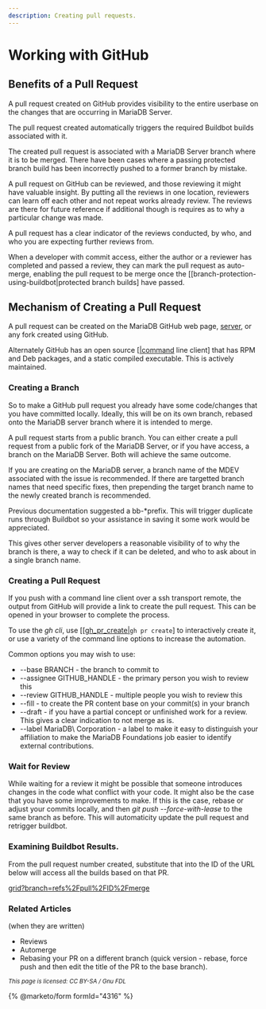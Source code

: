 ```yaml
---
description: Creating pull requests.
---
```


# Working with GitHub

## Benefits of a Pull Request

A pull request created on GitHub provides visibility to the entire userbase on the changes that are occurring in MariaDB Server.

The pull request created automatically triggers the required Buildbot builds associated with it.

The created pull request is associated with a MariaDB Server branch where it is to be merged. There have been cases where a passing protected branch build has been incorrectly pushed to a former branch by mistake.

A pull request on GitHub can be reviewed, and those reviewing it might have valuable insight. By putting all the reviews in one location, reviewers can learn off each other and not repeat works already review. The reviews are there for future reference if additional though is requires as to why a particular change was made.

A pull request has a clear indicator of the reviews conducted, by who, and who you are expecting further reviews from.

When a developer with commit access, either the author or a reviewer has completed and passed a review, they can mark the pull request as auto-merge, enabling the pull request to be merge once the \[\[branch-protection-using-buildbot|protected branch builds] have passed.

## Mechanism of Creating a Pull Request

A pull request can be created on the MariaDB GitHub web page, [server](https://github.com/MariaDB/server), or any fork created using GitHub.

Alternately GitHub has an open source \[[|command](https://cli.github.com/|command) line client] that has RPM and Deb packages, and a static compiled executable. This is actively maintained.

### Creating a Branch

So to make a GitHub pull request you already have some code/changes that you have committed locally. Ideally, this will be on its own branch, rebased onto the MariaDB server branch where it is intended to merge.

A pull request starts from a public branch. You can either create a pull request from a public fork of the MariaDB Server, or if you have access, a branch on the MariaDB Server. Both will achieve the same outcome.

If you are creating on the MariaDB server, a branch name of the MDEV associated with the issue is recommended. If there are targetted branch names that need specific fixes, then prepending the target branch name to the newly created branch is recommended.

Previous documentation suggested a bb-\*prefix. This will trigger duplicate runs through Buildbot so your assistance in saving it some work would be appreciated.

This gives other server developers a reasonable visibility of to why the branch is there, a way to check if it can be deleted, and who to ask about in a single branch name.

### Creating a Pull Request

If you push with a command line client over a ssh transport remote, the output from GitHub will provide a link to create the pull request. This can be opened in your browser to complete the process.

To use the _gh cli_, use \[\[[gh\_pr\_create|](https://cli.github.com/manual/gh_pr_create|)`gh pr create`] to interactively create it, or use a variety of the command line options to increase the automation.

Common options you may wish to use:

* \--base BRANCH - the branch to commit to
* \--assignee GITHUB\_HANDLE - the primary person you wish to review this
* \--review GITHUB\_HANDLE - multiple people you wish to review this
* \--fill - to create the PR content base on your commit(s) in your branch
* \--draft - if you have a partial concept or unfinished work for a review. This gives a clear indication to not merge as is.
* \--label MariaDB\ Corporation - a label to make it easy to distinguish your affiliation to make the MariaDB Foundations job easier to identify external contributions.

### Wait for Review

While waiting for a review it might be possible that someone introduces changes in the code what conflict with your code. It might also be the case that you have some improvements to make. If this is the case, rebase or adjust your commits locally, and then _git push --force-with-lease_ to the same branch as before. This will automaticity update the pull request and retrigger buildbot.

### Examining Buildbot Results.

From the pull request number created, substitute that into the ID of the URL below will access all the builds based on that PR.

[grid?branch=refs%2Fpull%2FID%2Fmerge](https://buildbot.mariadb.org/#/grid?branch=refs%2Fpull%2FID%2Fmerge)

### Related Articles

(when they are written)

* Reviews
* Automerge
* Rebasing your PR on a different branch (quick version - rebase, force push and then edit the title of the PR to the base branch).

<sub>_This page is licensed: CC BY-SA / Gnu FDL_</sub>

{% @marketo/form formId="4316" %}
